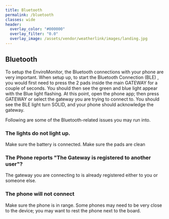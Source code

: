 ```yaml
---
title: Bluetooth
permalink: /bluetooth
classes: wide
header:
  overlay_color: "#000000"
  overlay_filter: "0.0"
  overlay_image: /assets/vendor/weatherlink/images/landing.jpg
---
```


## Bluetooth

To setup the EnviroMonitor, the Bluetooth connections with your phone
are very important. When setup up, to start the Bluetooth Connection
(BLE) , you would first need to press the 2 pads inside the main GATEWAY
for a couple of seconds. You should then see the green and blue light
appear with the Blue light flashing. At this point, open the phone app;
then press GATEWAY or select the gateway you are trying to connect to.
You should see the BLE light turn SOLID, and your phone should
acknowledge the gateway.

Following are some of the Bluetooth-related issues you may run into.

### The lights do not light up.

Make sure the battery is connected. Make sure the pads are clean

### The Phone reports "The Gateway is registered to another user"?

The gateway you are connecting to is already registered either to you or
someone else.

### The phone will not connect

Make sure the phone is in range. Some phones may need to be very close
to the device; you may want to rest the phone next to the board.


